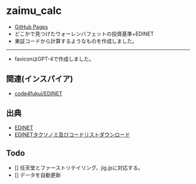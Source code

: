 # zaimu_calc

- [GitHub Pages](https://shion-serizawa.github.io/zaimu_calc/)
- どこかで見つけたウォーレンバフェットの投資基準+EDINET
- 東証コードから計算するようなものを作成しました。
---
- faviconはGPT-4で作成しました。

## 関連(インスパイア)

- [code4fukui/EDINET](https://github.com/code4fukui/EDINET)

## 出典

- [EDINET](https://disclosure2dl.edinet-fsa.go.jp/guide/static/disclosure/WZEK0110.html)
- [EDINETタクソノミ及びコードリストダウンロード](https://disclosure2.edinet-fsa.go.jp/weee0010.aspx)

## Todo
<!-- チェックリスト -->
- [] 任天堂とファーストリテイリング、jig.jpに対応する。
- [] データを自動更新